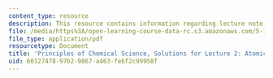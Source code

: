 ```yaml
---
content_type: resource
description: This resource contains information regarding lecture note 2 solutions.
file: /media/https%3A/open-learning-course-data-rc.s3.amazonaws.com/5-111sc-principles-of-chemical-science-fall-2014/6012747897b29867a463fe6f2c99958f_MIT5_111F14_Lec02Soln.pdf
file_type: application/pdf
resourcetype: Document
title: 'Principles of Chemical Science, Solutions for Lecture 2: Atomic Structure'
uid: 60127478-97b2-9867-a463-fe6f2c99958f
---
```

